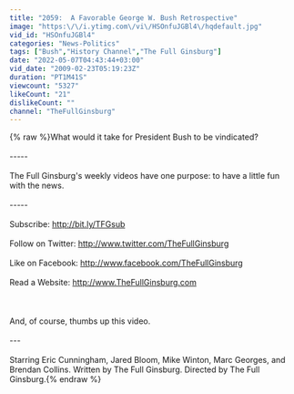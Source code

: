 ```yaml
---
title: "2059:  A Favorable George W. Bush Retrospective"
image: "https:\/\/i.ytimg.com\/vi\/HSOnfuJGBl4\/hqdefault.jpg"
vid_id: "HSOnfuJGBl4"
categories: "News-Politics"
tags: ["Bush","History Channel","The Full Ginsburg"]
date: "2022-05-07T04:43:44+03:00"
vid_date: "2009-02-23T05:19:23Z"
duration: "PT1M41S"
viewcount: "5327"
likeCount: "21"
dislikeCount: ""
channel: "TheFullGinsburg"
---
```

{% raw %}What would it take for President Bush to be vindicated?<br /><br />-----<br /><br />The Full Ginsburg's weekly videos have one purpose:  to have a little fun with the news.<br /><br />-----<br /><br />Subscribe:  <a rel="nofollow" target="blank" href="http://bit.ly/TFGsub">http://bit.ly/TFGsub</a> <br /><br />Follow on Twitter:  <a rel="nofollow" target="blank" href="http://www.twitter.com/TheFullGinsburg">http://www.twitter.com/TheFullGinsburg</a><br /><br />Like on Facebook:  <a rel="nofollow" target="blank" href="http://www.facebook.com/TheFullGinsburg">http://www.facebook.com/TheFullGinsburg</a><br /><br />Read a Website:  <a rel="nofollow" target="blank" href="http://www.TheFullGinsburg.com">http://www.TheFullGinsburg.com</a><br /><br /><br /><br />And, of course, thumbs up this video.  <br /><br />---<br /><br />Starring Eric Cunningham, Jared Bloom, Mike Winton, Marc Georges, and Brendan Collins. Written by The Full Ginsburg. Directed by The Full Ginsburg.{% endraw %}
